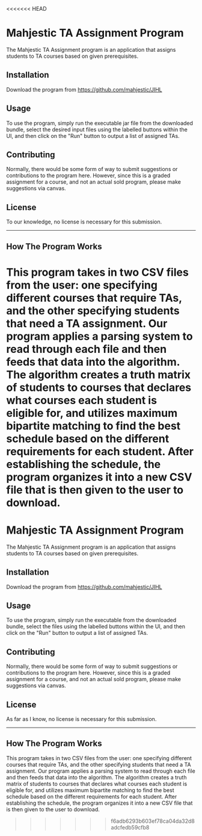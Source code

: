 <<<<<<< HEAD
# Mahjestic TA Assignment Program

The Mahjestic TA Assignment program is an application that assigns students to
TA courses based on given prerequisites.

## Installation

Download the program from https://github.com/mahjestic/JIHL

## Usage

To use the program, simply run the executable jar file from the downloaded
bundle, select the desired input files using the labelled buttons within the UI,
and then click on the "Run" button to output a list of assigned TAs.

## Contributing

Normally, there would be some form of way to submit suggestions or contributions
to the program here. However, since this is a graded assignment for a course,
and not an actual sold program, please make suggestions via canvas.

## License

To our knowledge, no license is necessary for this submission.

___

## How The Program Works

This program takes in two CSV files from the user: one specifying different
courses that require TAs, and the other specifying students that need a TA
assignment. Our program applies a parsing system to read through each file and
then feeds that data into the algorithm. The algorithm creates a truth matrix of
students to courses that declares what courses each student is eligible for, and
utilizes maximum bipartite matching to find the best schedule based on the
different requirements for each student. After establishing the schedule, the
program organizes it into a new CSV file that is then given to the user to
download.  
=======
# Mahjestic TA Assignment Program
The Mahjestic TA Assignment program is an application that assigns students to TA courses based on given prerequisites.

## Installation
Download the program from https://github.com/mahjestic/JIHL

## Usage
To use the program, simply run the executable from the downloaded bundle, select the files using the labelled buttons within the UI, and then click on the "Run" button to output a list of assigned TAs.

## Contributing
Normally, there would be some form of way to submit suggestions or contributions to the program here. However, since this is a graded assignment for a course, and not an actual sold program, please make suggestions via canvas.

## License
As far as I know, no license is necessary for this submission.

___
## How The Program Works

This program takes in two CSV files from the user: one specifying different courses that require TAs, and the other specifying students that need a TA assignment. Our program applies a parsing system to read through each file and then feeds that data into the algorithm. The algorithm creates a truth matrix of students to courses that declares what courses each student is eligible for, and utilizes maximum bipartite matching to find the best schedule based on the different requirements for each student. After establishing the schedule, the program organizes it into a new CSV file that is then given to the user to download.  



>>>>>>> f6adb6293b603ef78ca04da32d8adcfedb59cfb8
